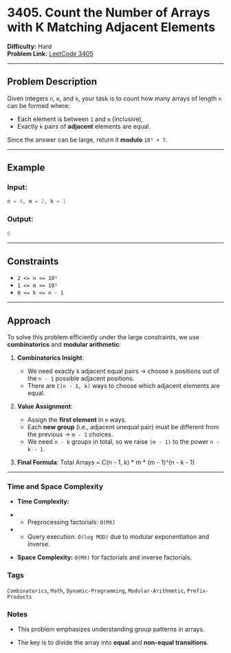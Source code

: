 # 3405. Count the Number of Arrays with K Matching Adjacent Elements

**Difficulty:** Hard  
**Problem Link:** [LeetCode 3405](https://leetcode.com/problems/count-the-number-of-arrays-with-k-matching-adjacent-elements/)

---

## Problem Description

Given integers `n`, `m`, and `k`, your task is to count how many arrays of length `n` can be formed where:
- Each element is between `1` and `m` (inclusive),
- Exactly `k` pairs of **adjacent** elements are equal.

Since the answer can be large, return it **modulo** `10⁹ + 7`.

---

## Example

### Input:
```python
n = 4, m = 2, k = 1
```
### Output:
```python
6
```
---

## Constraints

- `2 <= n <= 10⁵`
- `1 <= m <= 10⁵`
- `0 <= k <= n - 1`

---

## Approach

To solve this problem efficiently under the large constraints, we use **combinatorics** and **modular arithmetic**:

1. **Combinatorics Insight**:
   - We need exactly `k` adjacent equal pairs → choose `k` positions out of the `n - 1` possible adjacent positions.
   - There are `C(n - 1, k)` ways to choose which adjacent elements are equal.

2. **Value Assignment**:
   - Assign the **first element** in `m` ways.
   - Each **new group** (i.e., adjacent unequal pair) must be different from the previous → `m - 1` choices.
   - We need `n - k` groups in total, so we raise `(m - 1)` to the power `n - k - 1`.

3. **Final Formula**:
Total Arrays = C(n - 1, k) * m * (m - 1)^(n - k - 1)

---

### Time and Space Complexity

- **Time Complexity:**

- - Preprocessing factorials: `O(MX)`

- - Query execution: `O(log MOD)` due to modular exponentiation and inverse.

- **Space Complexity:** `O(MX)` for factorials and inverse factorials.

### Tags
`Combinatorics`, `Math`, `Dynamic-Programming`, `Modular-Arithmetic`, `Prefix-Products`

### Notes
- This problem emphasizes understanding group patterns in arrays.

- The key is to divide the array into **equal** and **non-equal transitions**.